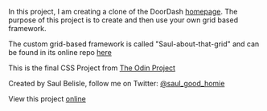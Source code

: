 In this project, I am creating a clone of the DoorDash [homepage](https://www.doordash.com/). The purpose of this project is to create and then use your own grid based framework.

The custom grid-based framework is called "Saul-about-that-grid" and can be found in its online repo [here](https://github.com/Saul-Good-Homie/Saul_about_that_grid)

This is the final CSS Project from [The Odin Project](https://www.theodinproject.com/courses/html-and-css/lessons/design-your-own-grid-based-framework)

Created by Saul Belisle, follow me on Twitter: [@saul_good_homie](https://twitter.com/saul_good_homie)

View this project [online](https://saul-good-homie.github.io/DoorDash_clone/)

